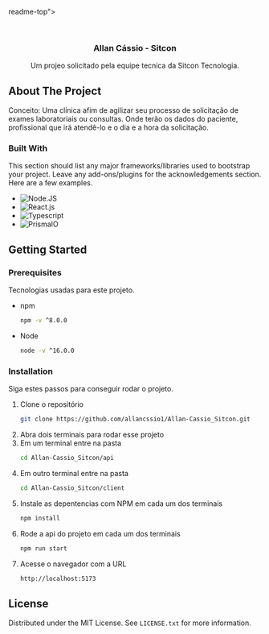 readme-top"></a>

<br />
<div align="center">
  <h3 align="center">Allan Cássio - Sitcon</h3>

  <p align="center">
   Um projeo solicitado pela equipe tecnica da Sitcon Tecnologia.
</div>

<!-- ABOUT THE PROJECT -->
## About The Project

Conceito: Uma clínica afim de agilizar seu processo de solicitação de exames laboratoriais ou consultas. Onde terão os dados do paciente, profissional que irá atendê-lo e o dia e a hora da solicitação. 


### Built With

This section should list any major frameworks/libraries used to bootstrap your project. Leave any add-ons/plugins for the acknowledgements section. Here are a few examples.

* ![Node.JS](https://img.shields.io/badge/-Node.JS-0D1117?style=for-the-badge&logo=node.js&labelColor=0D1117&textColor=0D1117)&nbsp;
* ![React.js](https://img.shields.io/badge/-React.js-0D1117?style=for-the-badge&logo=react&labelColor=0D1117)&nbsp;
* ![Typescript](https://img.shields.io/badge/-Typescript-0D1117?style=for-the-badge&logo=typescript&labelColor=0D1117)&nbsp;
* ![PrismaIO](https://img.shields.io/badge/-Prisma-0D1117?style=for-the-badge&logo=prisma&labelColor=0D1117)&nbsp;


<!-- GETTING STARTED -->
## Getting Started


### Prerequisites

Tecnologias usadas para este projeto.
* npm
  ```sh
  npm -v ^8.0.0
  ```

* Node
  ```sh
  node -v ^16.0.0
  ```

### Installation

Siga estes passos para conseguir rodar o projeto.

1. Clone o repositório
   ```sh
   git clone https://github.com/allancssio1/Allan-Cassio_Sitcon.git
   ```
2. Abra dois terminais para rodar esse projeto
3. Em um terminal entre na pasta
   ```sh
   cd Allan-Cassio_Sitcon/api
   ```
4. Em outro terminal entre na pasta
   ```sh
   cd Allan-Cassio_Sitcon/client
   ```
5. Instale as depentencias com NPM em cada um dos terminais
   ```sh
   npm install
   ```
6. Rode a api do projeto em cada um dos terminais
   ```sh
   npm run start
   ```
7. Acesse o navegador com a URL
   ```sh
   http://localhost:5173
   ```


<!-- LICENSE -->
## License

Distributed under the MIT License. See `LICENSE.txt` for more information.




